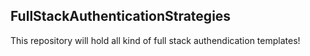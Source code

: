 ## FullStackAuthenticationStrategies

This repository will hold all kind of full stack authendication templates!
